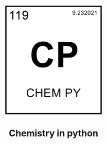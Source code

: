 <p align="center" style="background=#333">
    <img src="./public/logo.png" width="300px">
    <h1 align="center">Chemistry in python</h1>
</p>
